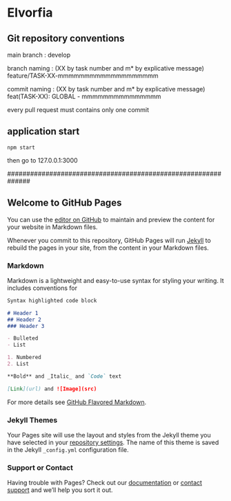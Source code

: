 # Elvorfia

## Git repository conventions

main branch : develop

branch naming : (XX by task number and m* by explicative message)
feature/TASK-XX-mmmmmmmmmmmmmmmmmmm

commit naming : (XX by task number and m* by explicative message)
feat(TASK-XX): GLOBAL - mmmmmmmmmmmmmmm

every pull request must contains only one commit

## application start

```npm start```

then go to 127.0.0.1:3000

##############################################################

## Welcome to GitHub Pages

You can use the [editor on GitHub](https://github.com/jsberon/Elvorfia/edit/master/README.md) to maintain and preview the content for your website in Markdown files.

Whenever you commit to this repository, GitHub Pages will run [Jekyll](https://jekyllrb.com/) to rebuild the pages in your site, from the content in your Markdown files.

### Markdown

Markdown is a lightweight and easy-to-use syntax for styling your writing. It includes conventions for

```markdown
Syntax highlighted code block

# Header 1
## Header 2
### Header 3

- Bulleted
- List

1. Numbered
2. List

**Bold** and _Italic_ and `Code` text

[Link](url) and ![Image](src)
```

For more details see [GitHub Flavored Markdown](https://guides.github.com/features/mastering-markdown/).

### Jekyll Themes

Your Pages site will use the layout and styles from the Jekyll theme you have selected in your [repository settings](https://github.com/jsberon/Elvorfia/settings). The name of this theme is saved in the Jekyll `_config.yml` configuration file.

### Support or Contact

Having trouble with Pages? Check out our [documentation](https://help.github.com/categories/github-pages-basics/) or [contact support](https://github.com/contact) and we’ll help you sort it out.
